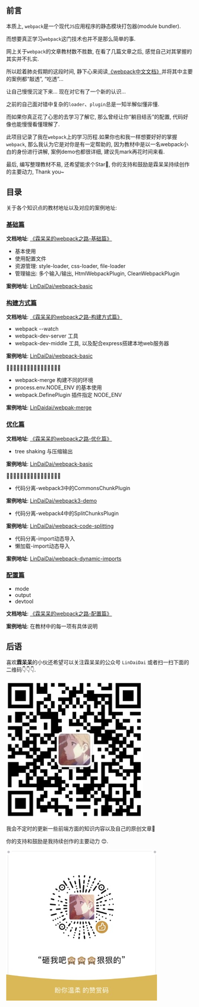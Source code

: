 ## 前言

本质上, `webpack`是一个现代`JS`应用程序的静态模块打包器(module bundler).

而想要真正学习`webpack`这门技术也并不是那么简单的事.

网上关于`webpack`的文章教材数不胜数, 在看了几篇文章之后, 感觉自己对其掌握的其实并不扎实.

所以趁着肺炎假期的这段时间, 静下心来阅读[《webpack中文文档》](https://www.webpackjs.com/concepts/)并将其中主要的案例都“敲透”, “吃透”...

让自己慢慢沉淀下来... 现在对它有了一个新的认识...

之前的自己面对错中复杂的`loader`、`plugin`总是一知半解似懂非懂.

而如果你真正花了心思的去学习了解它, 那么曾经让你“躺目结舌”的配置, 代码好像也能慢慢看懂理解了.

此项目记录了我在`webpack`上的学习历程.如果你也和我一样想要好好的掌握`webpack`, 那么我认为它是对你是有一定帮助的, 因为教材中是以一名webpack小白的身份进行讲解, 案例demo也都很详细, 建议先mark再花时间来看.

最后, 编写整理教材不易, 还希望能求个Star🌟, 你的支持和鼓励是霖呆呆持续创作的主要动力, Thank you~



## 目录

关于各个知识点的教材地址以及对应的案例地址:

### [基础篇]()

**文档地址**: [《霖呆呆的webpack之路-基础篇》]()

- 基本使用
- 使用配置文件
- 资源管理: style-loader, css-loader, file-loader
- 管理输出: 多个输入/输出, HtmlWebpackPlugin, CleanWebpackPlugin

**案例地址**: [LinDaiDai/webpack-basic]()



### [构建方式篇]()

**文档地址**: [《霖呆呆的webpack之路-构建方式篇》]()

- webpack --watch
- webpack-dev-server 工具
- webpack-dev-middle 工具, 以及配合express搭建本地web服务器

**案例地址**: [LinDaiDai/webpack-basic]()

🌟🌟🌟🌟🌟🌟🌟🌟🌟🌟🌟🌟🌟🌟🌟🌟

- webpack-merge 构建不同的环境
- process.env.NODE_ENV 的基本使用
- webpack.DefinePlugin 插件指定 NODE_ENV

**案例地址**: [LinDaidai/webpak-merge]()



### [优化篇]()

**文档地址**: [《霖呆呆的webpack之路-优化篇》]()

- tree shaking 与压缩输出

**案例地址**: [LinDaiDai/webpack-basic]()

🌟🌟🌟🌟🌟🌟🌟🌟🌟🌟🌟🌟🌟🌟🌟🌟

- 代码分离-webpack3中的CommonsChunkPlugin

**案例地址**: [LinDaiDai/webpack3-demo]()

- 代码分离-webpack4中的SplitChunksPlugin

**案例地址**: [LinDaiDai/webpack-code-splitting]()

- 代码分离-import动态导入
- 懒加载-import动态导入

**案例地址**: [LinDaiDai/webpack-dynamic-imports]()



### [配置篇]()

- mode
- output
- devtool

**文档地址**: [《霖呆呆的webpack之路-配置篇》]()

**案例地址**: 在教材中的每一项有具体说明



## 后语

喜欢**霖呆呆**的小伙还希望可以关注霖呆呆的公众号 `LinDaiDai` 或者扫一扫下面的二维码👇👇👇.

<img src="./resource/LinDaiDai公众号二维码.png" alt="LinDaiDai公众号" />

我会不定时的更新一些前端方面的知识内容以及自己的原创文章🎉

你的支持和鼓励是我持续创作的主要动力 😊.

<img src="./resource/LinDaiDai赞赏码.png" alt="LinDaiDai赞赏码" />